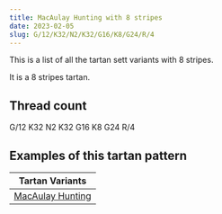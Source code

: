 ```yaml
---
title: MacAulay Hunting with 8 stripes
date: 2023-02-05
slug: G/12/K32/N2/K32/G16/K8/G24/R/4
---
```

This is a list of all the tartan sett variants with 8 stripes.

It is a 8 stripes tartan.


## Thread count
G/12 K32 N2 K32 G16 K8 G24 R/4

## Examples of this tartan pattern

| Tartan Variants |
|---------------|
| [MacAulay Hunting](/variants/g/12/k32/n2/k32/g16/k8/g24/r/4-g004c00-k000000-nd0d0d0-rc80000)||
